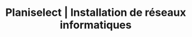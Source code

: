 ---
title: "Planiselect | Installation de réseaux informatiques"
description: >-
   Nous sommes des spécialistes en installation de réseaux informatiques : câblage structurés catégorie 5, catégorie 5e, catégorie 6 et fibre optique.
image: 
i18nlanguage: fr
draft: false
slider:
  - img: /img/slider2.jpg
    title: Nos services
    desc: >-
      Lorem ipsum dolor sit amet, consectetur adipisicing elit. Ipsam iusto blanditiis aspernatur nemo voluptatibus minus, fugit vero sapiente eum unde eos in, eligendi adipisci quo? Laudantium esse dolores numquam labore.
  - img: /img/planiselect-cablage.jpg
    title: Nos câblages
    desc: >-
      Lorem ipsum dolor sit amet, consectetur adipisicing elit. Ducimus similique, dolorem commodi tenetur est quisquam autem itaque maiores nam non quas suscipit, impedit cumque aspernatur aut iure! Dignissimos, quos natus!
about:
  title: À propos
  secondtitle: Reseau de Cablage informatique& fibre optique
  desc: Lorem ipsum dolor sit amet, consectetur adipisicing elit. Iusto placeat hic, quae voluptas culpa sequi molestiae ipsa alias sapiente voluptatem earum dolorum nesciunt, praesentium temporibus deserunt corporis! Iusto, quo, quaerat?
  cta: Intéressé par nos services? Contactez-nous maintenant!
  link: contactPage
cablage:
  title: Nos services Câblage
clients:
  title: Nos clients
partenaires:
  title: Nos nombreux partenaires
  single:
    - nom:
      img:
---